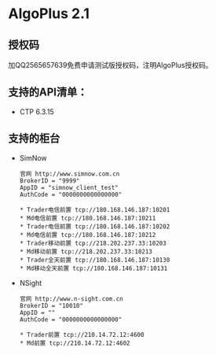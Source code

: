 # AlgoPlus 2.1

## 授权码

加QQ2565657639免费申请测试版授权码，注明AlgoPlus授权码。

## 支持的API清单：

* CTP 6.3.15

## 支持的柜台

* SimNow 

    ```
    官网 http://www.simnow.com.cn
    BrokerID = "9999"
    AppID = "simnow_client_test"
    AuthCode = "0000000000000000"
    ```
    
    ```
    * Trader电信前置 tcp://180.168.146.187:10201
    * Md电信前置 tcp://180.168.146.187:10211
    * Trader电信前置 tcp://180.168.146.187:10202
    * Md电信前置 tcp://180.168.146.187:10212
    * Trader移动前置 tcp://218.202.237.33:10203
    * Md移动前置 tcp://218.202.237.33:10213
    * Trader全天前置 tcp://180.168.146.187:10130
    * Md移动全天前置 tcp://180.168.146.187:10131
    ```
    
* NSight

    ```
    官网 http://www.n-sight.com.cn
    BrokerID = "10010"
    AppID = ""
    AuthCode = "0000000000000000"
    ```

    ```
    * Trader前置 tcp://210.14.72.12:4600
    * Md前置 tcp://210.14.72.12:4602
    ```